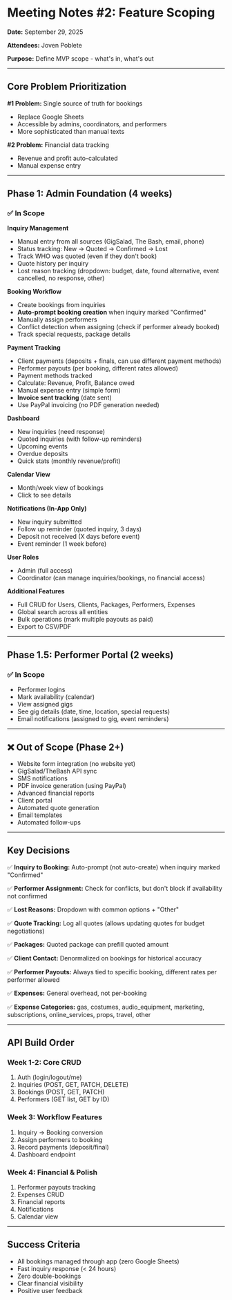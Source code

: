 # Meeting Notes #2: Feature Scoping

**Date:** September 29, 2025

**Attendees:** Joven Poblete

**Purpose:** Define MVP scope - what's in, what's out

---

## Core Problem Prioritization

**#1 Problem:** Single source of truth for bookings

- Replace Google Sheets
- Accessible by admins, coordinators, and performers
- More sophisticated than manual texts

**#2 Problem:** Financial data tracking

- Revenue and profit auto-calculated
- Manual expense entry

---

## Phase 1: Admin Foundation (4 weeks)

### ✅ In Scope

**Inquiry Management**

- Manual entry from all sources (GigSalad, The Bash, email, phone)
- Status tracking: New → Quoted → Confirmed → Lost
- Track WHO was quoted (even if they don't book)
- Quote history per inquiry
- Lost reason tracking (dropdown: budget, date, found alternative, event cancelled, no response, other)

**Booking Workflow**

- Create bookings from inquiries
- **Auto-prompt booking creation** when inquiry marked "Confirmed"
- Manually assign performers
- Conflict detection when assigning (check if performer already booked)
- Track special requests, package details

**Payment Tracking**

- Client payments (deposits + finals, can use different payment methods)
- Performer payouts (per booking, different rates allowed)
- Payment methods tracked
- Calculate: Revenue, Profit, Balance owed
- Manual expense entry (simple form)
- **Invoice sent tracking** (date sent)
- Use PayPal invoicing (no PDF generation needed)

**Dashboard**

- New inquiries (need response)
- Quoted inquiries (with follow-up reminders)
- Upcoming events
- Overdue deposits
- Quick stats (monthly revenue/profit)

**Calendar View**

- Month/week view of bookings
- Click to see details

**Notifications (In-App Only)**

- New inquiry submitted
- Follow up reminder (quoted inquiry, 3 days)
- Deposit not received (X days before event)
- Event reminder (1 week before)

**User Roles**

- Admin (full access)
- Coordinator (can manage inquiries/bookings, no financial access)

**Additional Features**

- Full CRUD for Users, Clients, Packages, Performers, Expenses
- Global search across all entities
- Bulk operations (mark multiple payouts as paid)
- Export to CSV/PDF

---

## Phase 1.5: Performer Portal (2 weeks)

### ✅ In Scope

- Performer logins
- Mark availability (calendar)
- View assigned gigs
- See gig details (date, time, location, special requests)
- Email notifications (assigned to gig, event reminders)

---

## ❌ Out of Scope (Phase 2+)

- Website form integration (no website yet)
- GigSalad/TheBash API sync
- SMS notifications
- PDF invoice generation (using PayPal)
- Advanced financial reports
- Client portal
- Automated quote generation
- Email templates
- Automated follow-ups

---

## Key Decisions

✅ **Inquiry to Booking:** Auto-prompt (not auto-create) when inquiry marked "Confirmed"

✅ **Performer Assignment:** Check for conflicts, but don't block if availability not confirmed

✅ **Lost Reasons:** Dropdown with common options + "Other"

✅ **Quote Tracking:** Log all quotes (allows updating quotes for budget negotiations)

✅ **Packages:** Quoted package can prefill quoted amount

✅ **Client Contact:** Denormalized on bookings for historical accuracy

✅ **Performer Payouts:** Always tied to specific booking, different rates per performer allowed

✅ **Expenses:** General overhead, not per-booking

✅ **Expense Categories:** gas, costumes, audio_equipment, marketing, subscriptions, online_services, props, travel, other

---

## API Build Order

### Week 1-2: Core CRUD

1. Auth (login/logout/me)
2. Inquiries (POST, GET, PATCH, DELETE)
3. Bookings (POST, GET, PATCH)
4. Performers (GET list, GET by ID)

### Week 3: Workflow Features

1. Inquiry → Booking conversion
2. Assign performers to booking
3. Record payments (deposit/final)
4. Dashboard endpoint

### Week 4: Financial & Polish

1. Performer payouts tracking
2. Expenses CRUD
3. Financial reports
4. Notifications
5. Calendar view

---

## Success Criteria

- All bookings managed through app (zero Google Sheets)
- Fast inquiry response (< 24 hours)
- Zero double-bookings
- Clear financial visibility
- Positive user feedback

